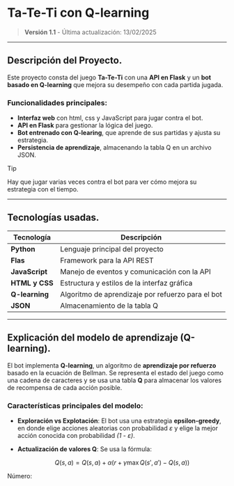 <h1 aling = "center"> Ta-Te-Ti con Q-learning</h1>

> **Versión 1.1** - Última actualización: 13/02/2025

---

## Descripción del Proyecto.

Este proyecto consta del juego **Ta-Te-Ti** con una **API en Flask** y un **bot basado en Q-learning**
que mejora su desempeño con cada partida jugada.

### Funcionalidades principales:
* **Interfaz web** con html, css y JavaScript para jugar contra el bot.
* **API en Flask** para gestionar la lógica del juego.
* **Bot entrenado con Q-learing**, que aprende de sus partidas y ajusta su estrategia.
* **Persistencia de aprendizaje**, almacenando la tabla Q en un archivo JSON.

>[!TIP]
> Hay que jugar varias veces contra el bot para ver cómo mejora su estrategia con el tiempo.

---

## Tecnologías usadas.

| Tecnología | Descripción |
|------------|-------------|
| **Python** | Lenguaje principal del proyecto |
| **Flas** | Framework para la API REST |
| **JavaScript** | Manejo de eventos y comunicación con la API |
| **HTML y CSS** | Estructura y estilos de la interfaz gráfica |
| **Q-learning** | Algoritmo de aprendizaje por refuerzo para el bot |
| **JSON** | Almacenamiento de la tabla Q |

---

## Explicación del modelo de aprendizaje (Q-learning).

El bot implementa **Q-learning**, un algoritmo de **aprendizaje por refuerzo** basado en la
ecuación de Bellman. Se representa el estado del juego como una cadena de caracteres y se usa
una tabla **Q** para almacenar los valores de recompensa de cada acción posible.

### Características principales del modelo:
- **Exploración vs Explotación**: El bot usa una estrategia **epsilon-greedy**, en donde elige 
acciones aleatorias con probabilidad *ε* y elige la mejor acción conocida con probabilidad
*(1 - ε)*.
- **Actualización de valores Q**: Se usa la fórmula:
  
  $$ Q(s,a) = Q(s,a) + \alpha (r + \gamma \max Q(s', a') - Q(s,a)) $$

Número:
